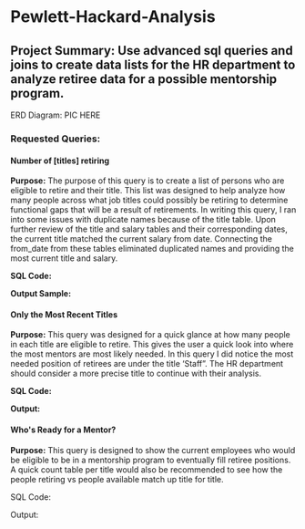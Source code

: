# Pewlett-Hackard-Analysis

## Project Summary:  Use advanced sql queries and joins to create data lists for the HR department to analyze retiree data for a possible mentorship program.

ERD Diagram: PIC HERE

### Requested Queries:

#### Number of [titles] retiring

**Purpose:** The purpose of this query is to create a list of persons who are eligible to retire and their title.  This list was designed to help analyze how many people across what job titles could possibly be retiring to determine functional gaps that will be a result of retirements.  In writing this query, I ran into some issues with duplicate names because of the title table.  Upon further review of the title and salary tables and their corresponding dates, the current title matched the current salary from date.  Connecting the from_date from these tables eliminated duplicated names and providing the most current title and salary.


**SQL Code:** 
 

**Output Sample:**
 

#### Only the Most Recent Titles

**Purpose:**  This query was designed for a quick glance at how many people in each title are eligible to retire.  This gives the user a quick look into where the most mentors are most likely needed.  In this query I did notice the most needed position of retirees are under the title ‘Staff”.  The HR department should consider a more precise title to continue with their analysis.

**SQL Code:** 
 
**Output:**
 
#### Who's Ready for a Mentor?

**Purpose:** This query is designed to show the current employees who would be eligible to be in a mentorship program to eventually fill retiree positions.  A quick count table per title would also be recommended to see how the people retiring vs people available match up title for title.


SQL Code:
 
Output:
